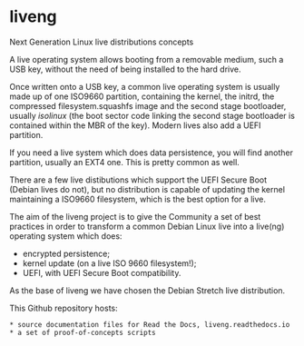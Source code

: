 # liveng

Next Generation Linux live distributions concepts

A live operating system allows booting from a removable medium, such a USB key, without the need of being installed to the hard drive.

Once written onto a USB key, a common live operating system is usually made up of one ISO9660 partition, containing the kernel, the initrd, the compressed filesystem.squashfs image and the second stage bootloader, usually *isolinux* (the boot sector code linking the second stage bootloader is contained within the MBR of the key). Modern lives also add a UEFI partition.

If you need a live system which does data persistence, you will find another partition, usually an EXT4 one. This is pretty common as well.

There are a few live distibutions which support the UEFI Secure Boot (Debian lives do not), but no distribution is capable of updating the kernel maintaining a ISO9660 filesystem, which is the best option for a live.

The aim of the liveng project is to give the Community a set of best practices in order to transform a common Debian Linux live into a live(ng) operating system which does:

* encrypted persistence;
* kernel update (on a live ISO 9660 filesystem!);
* UEFI, with UEFI Secure Boot compatibility.
  
As the base of liveng we have chosen the Debian Stretch live distribution.

This Github repository hosts:

    * source documentation files for Read the Docs, liveng.readthedocs.io
    * a set of proof-of-concepts scripts
